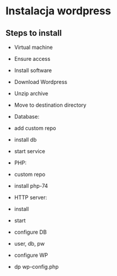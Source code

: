 # Instalacja wordpress

## Steps to install
* Virtual machine
* Ensure access
* Install software

* Download Wordpress
* Unzip archive
* Move to destination directory

* Database:
* add custom repo
* install db
* start service

* PHP:
* custom repo
* install php-74

* HTTP server:
* install
* start

* configure DB
* user, db, pw

* configure WP
* dp wp-config.php
